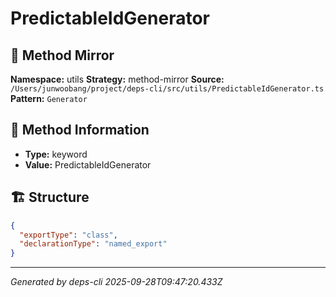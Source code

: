 # PredictableIdGenerator

## 🔧 Method Mirror

**Namespace:** utils
**Strategy:** method-mirror
**Source:** `/Users/junwoobang/project/deps-cli/src/utils/PredictableIdGenerator.ts`
**Pattern:** `Generator`

## 📝 Method Information

- **Type:** keyword
- **Value:** PredictableIdGenerator

## 🏗️ Structure

```json
{
  "exportType": "class",
  "declarationType": "named_export"
}
```

---
*Generated by deps-cli 2025-09-28T09:47:20.433Z*
